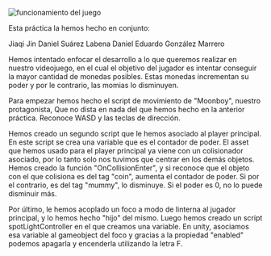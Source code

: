 ﻿![funcionamiento del juego](Gifs/funcionamiento.gif)
 
 Esta práctica la hemos hecho en conjunto:
 
 Jiaqi Jin
 Daniel Suárez Labena
 Daniel Eduardo González Marrero
 
 Hemos intentado enfocar el desarrollo a lo que queremos realizar en nuestro videojuego, en el cual el objetivo del jugador es intentar conseguir la mayor cantidad de monedas posibles. Estas monedas incrementan su poder y por le contrario, las momias lo disminuyen.
 
 Para empezar hemos hecho el script de movimiento de "Moonboy", nuestro protagonista, Que no dista en nada del que hemos hecho en la anterior práctica. Reconoce WASD y las teclas de dirección.
 
 Hemos creado un segundo script que le hemos asociado al player principal. En este script se crea una variable que es el contador de poder. El asset que hemos usado para el player principal ya viene con un colisionador asociado, por lo tanto solo nos tuvimos que centrar en los demás objetos. Hemos creado la función "OnCollisionEnter", y si reconoce que el objeto con el que colisiona es del tag "coin", aumenta el contador de poder. Si por el contrario, es del tag "mummy", lo disminuye. Si el poder es 0, no lo puede disminuir más.
 
 Por último, le hemos acoplado un foco a modo de linterna al jugador principal, y lo hemos hecho "hijo" del mismo. Luego hemos creado un script spotLightController en el que creamos una variable. En unity, asociamos esa variable al gameobject del foco y gracias a la propiedad "enabled" podemos apagarla y encenderla utilizando la letra F.
